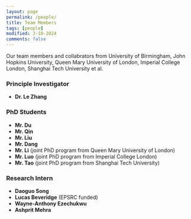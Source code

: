 ```yaml
---
layout: page
permalink: /people/
title: Team Members
tags: [people]
modified: 3-10-2024
comments: false
---
```



Our team members and collabrators from University of Birmingham, John Hopkins University, Queen Mary University of London, Imperial College London, Shanghai Tech University et al.

### Principle Investigator

* **Dr. Le Zhang**
 
### PhD Students

* **Mr. Du**
* **Mr. Qin**
* **Mr. Liu**
* **Mr. Dang**
* **Mr. Li** (joint PhD program from Queen Mary University of London)
* **Mr. Luo** (joint PhD program from Imperial College London)
* **Mr. Tao** (joint PhD program from Shanghai Tech University)

### Research Intern

* **Daoguo Song**
* **Lucas Beveridge** (EPSRC funded)
* **Wayne-Anthony Ezechukwu**
* **Ashprit Mehra**



